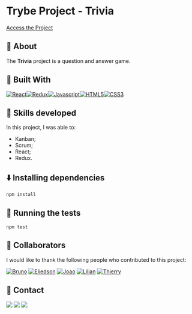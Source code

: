 # Trybe Project - Trivia

 [Access the Project](https://trivia-three-theta.vercel.app/)

## 📝 About

The **Trivia** project is a question and answer game.

## 🚀 Built With

[![React][React]][React-url][![Redux][Redux]][Redux-url][![Javascript][Javascript]][Javascript-url][![HTML5][HTML5]][HTML5-url][![CSS3][CSS3]][CSS3-url]

## 📌 Skills developed

In this project, I was able to:

- Kanban;
- Scrum;
- React;
- Redux.
  
## ⬇️ Installing dependencies


  ```bash
  npm install
  ``` 

## 🧪 Running the tests

  ```
  npm test
  ```

## 🤝 Collaborators

I would like to thank the following people who contributed to this project:

[![Bruno][Bruno]][Bruno-url]
[![Eliedson][Eliedson]][Eliedson-url]
[![Joao][Joao]][Joao-url]
[![Lilian][Lilian]][Lilian-url]
[![Thierry][Thierry]][Thierry-url]

## 💬 Contact

<div>
  <a href = "https://wa.me/41999240022"><img src="https://img.shields.io/badge/WhatsApp-25D366?style=for-the-badge&logo=whatsapp&logoColor=white" target="_blank"></a>
  <a href = "mailto:varelathierry@gmail.com"><img src="https://img.shields.io/badge/-Gmail-%23333?style=for-the-badge&logo=gmail&logoColor=white" target="_blank"></a>
  <a href="https://www.linkedin.com/in/varela-thierry" target="_blank"><img src="https://img.shields.io/badge/-LinkedIn-%230077B5?style=for-the-badge&logo=linkedin&logoColor=white"
</div>

[React]: https://shields.io/badge/react-black?logo=react&style=for-the-badge
[React-url]: https://legacy.reactjs.org
[Redux]: https://img.shields.io/badge/Redux-593D88?style=for-the-badge&logo=redux&logoColor=white
[Redux-url]: https://redux.js.org/
[Javascript]: https://img.shields.io/badge/javascript-F7DF1E?style=for-the-badge&logo=javascript&logoColor=white
[Javascript-url]: https://developer.mozilla.org/pt-BR/docs/Web/JavaScript
[HTML5]: https://img.shields.io/badge/html5-E34F26?style=for-the-badge&logo=html5&logoColor=white
[HTML5-URL]: https://developer.mozilla.org/en-US/docs/Glossary/HTML5
[CSS3]: https://img.shields.io/badge/css_3-1572B6?style=for-the-badge&logo=css3&logoColor=white
[CSS3-url]: https://developer.mozilla.org/pt-BR/docs/Web/CSS
[Bruno]: https://img.shields.io/badge/Bruno-blue
[Bruno-url]: https://www.linkedin.com/in/bruno-modesto-656546238/
[Eliedson]: https://img.shields.io/badge/Eliedson-blue
[Eliedson-url]: https://www.linkedin.com/in/eliedson-gomes
[Joao]: https://img.shields.io/badge/João-blue
[Joao-url]:https://www.linkedin.com/in/coqueirojoao
[Lilian]: https://img.shields.io/badge/Lilian-blue
[Lilian-url]: https://www.linkedin.com/in/lilian-alves-dur%C3%A3es-973390127
[Thierry]: https://img.shields.io/badge/Thierry-blue
[Thierry-url]: https://www.linkedin.com/in/varela-thierry/
